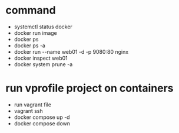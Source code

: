 # command
- systemctl status docker
- docker run image
- docker ps
- docker ps -a
- docker run --name web01 -d -p 9080:80 nginx
- docker inspect web01
- docker system prune -a



# run vprofile project on containers
- run vagrant file 
- vagrant ssh 
- docker compose up -d
- docker compose down 

